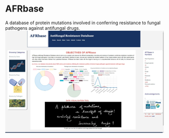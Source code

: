 # AFRbase
A database of protein mutations involved in conferring resistance to fungal pathogens against antifungal drugs. 
![database_capture.jpg](https://github.com/mkubiophysics/AFRbase/blob/main/database_capture.jpg)
